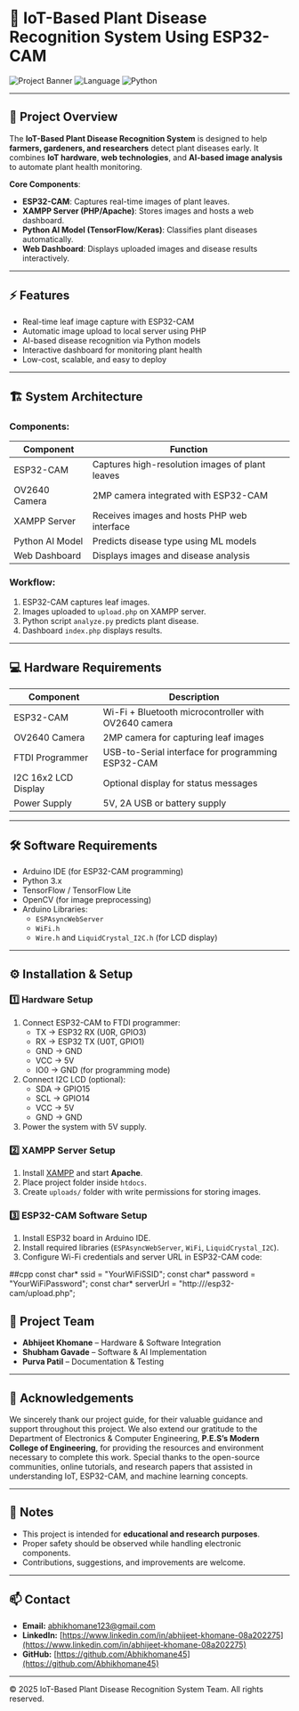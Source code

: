 # 🌱 IoT-Based Plant Disease Recognition System Using ESP32-CAM

![Project Banner](https://img.shields.io/badge/IoT-Smart%20Agriculture-green) ![Language](https://img.shields.io/badge/Language-C%2B%2B%20%26%20PHP-blue) ![Python](https://img.shields.io/badge/Python-TensorFlow-yellow)

---

## 📝 Project Overview

The **IoT-Based Plant Disease Recognition System** is designed to help **farmers, gardeners, and researchers** detect plant diseases early. It combines **IoT hardware**, **web technologies**, and **AI-based image analysis** to automate plant health monitoring.

**Core Components**:

- **ESP32-CAM**: Captures real-time images of plant leaves.  
- **XAMPP Server (PHP/Apache)**: Stores images and hosts a web dashboard.  
- **Python AI Model (TensorFlow/Keras)**: Classifies plant diseases automatically.  
- **Web Dashboard**: Displays uploaded images and disease results interactively.

---

## ⚡ Features

- Real-time leaf image capture with ESP32-CAM  
- Automatic image upload to local server using PHP  
- AI-based disease recognition via Python models  
- Interactive dashboard for monitoring plant health  
- Low-cost, scalable, and easy to deploy  

---

## 🏗️ System Architecture

### Components:

| Component        | Function |
|-----------------|---------|
| ESP32-CAM        | Captures high-resolution images of plant leaves |
| OV2640 Camera    | 2MP camera integrated with ESP32-CAM |
| XAMPP Server     | Receives images and hosts PHP web interface |
| Python AI Model  | Predicts disease type using ML models |
| Web Dashboard    | Displays images and disease analysis |

### Workflow:

1. ESP32-CAM captures leaf images.  
2. Images uploaded to `upload.php` on XAMPP server.  
3. Python script `analyze.py` predicts plant disease.  
4. Dashboard `index.php` displays results.

---

## 💻 Hardware Requirements

| Component | Description |
|-----------|-------------|
| ESP32-CAM | Wi-Fi + Bluetooth microcontroller with OV2640 camera |
| OV2640 Camera | 2MP camera for capturing leaf images |
| FTDI Programmer | USB-to-Serial interface for programming ESP32-CAM |
| I2C 16x2 LCD Display | Optional display for status messages |
| Power Supply | 5V, 2A USB or battery supply |

---

## 🛠️ Software Requirements

- Arduino IDE (for ESP32-CAM programming)  
- Python 3.x  
- TensorFlow / TensorFlow Lite  
- OpenCV (for image preprocessing)  
- Arduino Libraries:
  - `ESPAsyncWebServer`
  - `WiFi.h`
  - `Wire.h` and `LiquidCrystal_I2C.h` (for LCD display)

---

## ⚙️ Installation & Setup

### 1️⃣ Hardware Setup
1. Connect ESP32-CAM to FTDI programmer:
   - TX → ESP32 RX (U0R, GPIO3)
   - RX → ESP32 TX (U0T, GPIO1)
   - GND → GND
   - VCC → 5V
   - IO0 → GND (for programming mode)
2. Connect I2C LCD (optional):
   - SDA → GPIO15
   - SCL → GPIO14
   - VCC → 5V
   - GND → GND
3. Power the system with 5V supply.

### 2️⃣ XAMPP Server Setup
1. Install [XAMPP](https://www.apachefriends.org/index.html) and start **Apache**.  
2. Place project folder inside `htdocs`.  
3. Create `uploads/` folder with write permissions for storing images.

### 3️⃣ ESP32-CAM Software Setup
1. Install ESP32 board in Arduino IDE.  
2. Install required libraries (`ESPAsyncWebServer`, `WiFi`, `LiquidCrystal_I2C`).  
3. Configure Wi-Fi credentials and server URL in ESP32-CAM code:

##cpp
const char* ssid = "YourWiFiSSID";
const char* password = "YourWiFiPassword";
const char* serverUrl = "http://<Your-PC-IP>/esp32-cam/upload.php";



## 👥 Project Team
- **Abhijeet Khomane** – Hardware & Software Integration  
- **Shubham Gavade** – Software & AI Implementation  
- **Purva Patil** – Documentation & Testing  

---

## 📌 Acknowledgements
We sincerely thank our project guide, for their valuable guidance and support throughout this project. We also extend our gratitude to the Department of Electronics & Computer Engineering, **P.E.S’s Modern College of Engineering**, for providing the resources and environment necessary to complete this work. Special thanks to the open-source communities, online tutorials, and research papers that assisted in understanding IoT, ESP32-CAM, and machine learning concepts.

---

## 🌟 Notes
- This project is intended for **educational and research purposes**.  
- Proper safety should be observed while handling electronic components.  
- Contributions, suggestions, and improvements are welcome.

---

## 📫 Contact
- **Email:** abhikhomane123@gmail.com  
- **LinkedIn:** [https://www.linkedin.com/in/abhijeet-khomane-08a202275](https://www.linkedin.com/in/abhijeet-khomane-08a202275)  
- **GitHub:** [https://github.com/Abhikhomane45](https://github.com/Abhikhomane45)

---

© 2025 IoT-Based Plant Disease Recognition System Team. All rights reserved.

